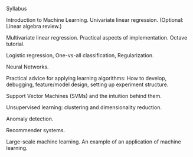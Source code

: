 Syllabus

Introduction to Machine Learning. Univariate linear regression. (Optional: Linear algebra review.)

Multivariate linear regression. Practical aspects of implementation. Octave tutorial.

Logistic regression, One-vs-all classification, Regularization.

Neural Networks.

Practical advice for applying learning algorithms: How to develop, debugging, feature/model design, setting up experiment structure.

Support Vector Machines (SVMs) and the intuition behind them.

Unsupervised learning: clustering and dimensionality reduction.

Anomaly detection.

Recommender systems.

Large-scale machine learning. An example of an application of machine learning.

